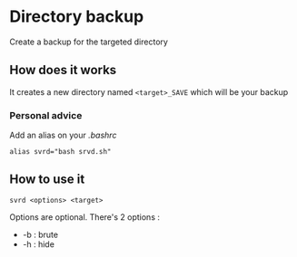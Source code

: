 # Directory backup

Create a backup for the targeted directory

## How does it works

It creates a new directory named ```<target>_SAVE``` which will be your backup

### Personal advice

Add an alias on your _.bashrc_

```
alias svrd="bash srvd.sh"
```

## How to use it

```
svrd <options> <target>
```

Options are optional.
There's 2 options :
* -b : brute
* -h : hide 
